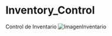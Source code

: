 # Inventory_Control
Control de Inventario
![ImagenInventario](https://user-images.githubusercontent.com/43627087/54093052-006ffb80-4359-11e9-94a5-9d9549f5ad7a.png)

